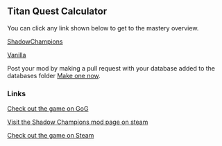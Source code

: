 ## Titan Quest Calculator

You can click any link shown below to get to the mastery overview.

[ShadowChampions](https://bytesquire.github.io/TitanQuestCalculator/mods/ShadowChampions.html)
 
[Vanilla](https://bytesquire.github.io/TitanQuestCalculator/mods/Vanilla.html)
 


Post your mod by making a pull request with your database added to the databases folder [Make one now](https://github.com/ByteSquire/TitanQuestCalculator/blob/gh-pages/CONTRIBUTING.md).

### Links
[Check out the game on GoG](https://www.gog.com/game/titan_quest_anniversary_edition)
 
[Visit the Shadow Champions mod page on steam](https://steamcommunity.com/sharedfiles/filedetails/?id=1949340853)
 
[Check out the game on Steam](https://store.steampowered.com/app/475150/Titan_Quest_Anniversary_Edition/)
 
